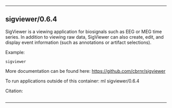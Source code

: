 
----------------------------------
## sigviewer/0.6.4 ##
SigViewer is a viewing application for biosignals such as EEG or MEG time series.
In addition to viewing raw data, SigViewer can also create, edit, and display event information 
(such as annotations or artifact selections).

Example:
```
sigviewer
```

More documentation can be found here: https://github.com/cbrnr/sigviewer

To run applications outside of this container: ml sigviewer/0.6.4

Citation:
```

```

----------------------------------
